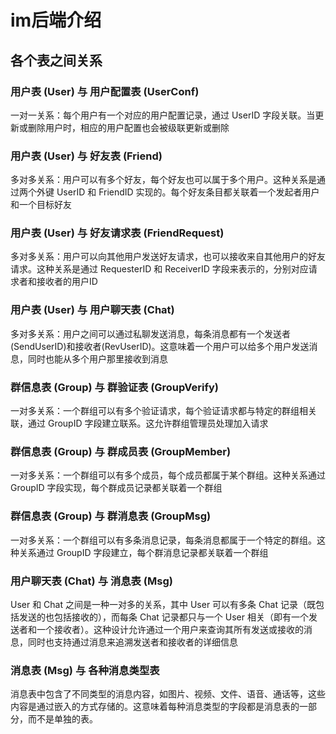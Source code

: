 # im后端介绍
## 各个表之间关系
### 用户表 (User) 与 用户配置表 (UserConf)
一对一关系：每个用户有一个对应的用户配置记录，通过 UserID 字段关联。当更新或删除用户时，相应的用户配置也会被级联更新或删除
### 用户表 (User) 与 好友表 (Friend)
多对多关系：用户可以有多个好友，每个好友也可以属于多个用户。这种关系是通过两个外键 UserID 和 FriendID 实现的。每个好友条目都关联着一个发起者用户和一个目标好友
### 用户表 (User) 与 好友请求表 (FriendRequest)
多对多关系：用户可以向其他用户发送好友请求，也可以接收来自其他用户的好友请求。这种关系是通过 RequesterID 和 ReceiverID 字段来表示的，分别对应请求者和接收者的用户ID
### 用户表 (User) 与 用户聊天表 (Chat)
多对多关系：用户之间可以通过私聊发送消息，每条消息都有一个发送者(SendUserID)和接收者(RevUserID)。这意味着一个用户可以给多个用户发送消息，同时也能从多个用户那里接收到消息
###  群信息表 (Group) 与 群验证表 (GroupVerify)
一对多关系：一个群组可以有多个验证请求，每个验证请求都与特定的群组相关联，通过 GroupID 字段建立联系。这允许群组管理员处理加入请求
### 群信息表 (Group) 与 群成员表 (GroupMember)
一对多关系：一个群组可以有多个成员，每个成员都属于某个群组。这种关系通过 GroupID 字段实现，每个群成员记录都关联着一个群组
### 群信息表 (Group) 与 群消息表 (GroupMsg)
一对多关系：一个群组可以有多条消息记录，每条消息都属于一个特定的群组。这种关系通过 GroupID 字段建立，每个群消息记录都关联着一个群组
### 用户聊天表 (Chat) 与 消息表 (Msg)
User 和 Chat 之间是一种一对多的关系，其中 User 可以有多条 Chat 记录（既包括发送的也包括接收的），而每条 Chat 记录都只与一个 User 相关（即有一个发送者和一个接收者）。这种设计允许通过一个用户来查询其所有发送或接收的消息，同时也支持通过消息来追溯发送者和接收者的详细信息
### 消息表 (Msg) 与 各种消息类型表
消息表中包含了不同类型的消息内容，如图片、视频、文件、语音、通话等，这些内容是通过嵌入的方式存储的。这意味着每种消息类型的字段都是消息表的一部分，而不是单独的表。